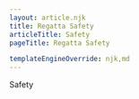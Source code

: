 ```yaml
---
layout: article.njk
title: Regatta Safety
articleTitle: Safety
pageTitle: Regatta Safety

templateEngineOverride: njk,md
---
```

<div class="centered">
Safety
</div>
